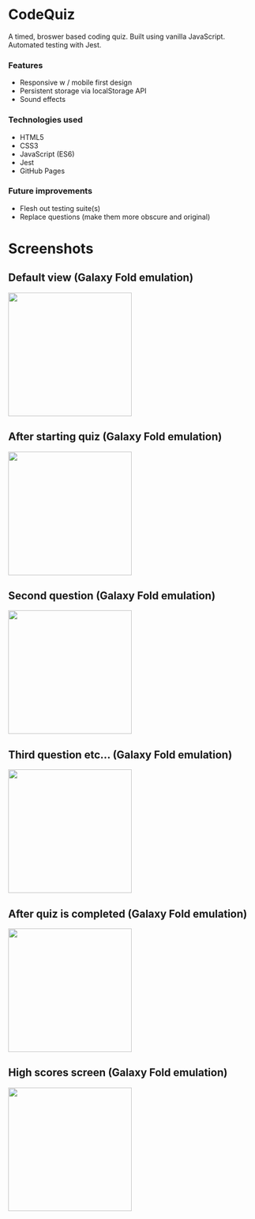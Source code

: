 # CodeQuiz
A timed, broswer based coding quiz. Built using vanilla JavaScript. Automated testing with Jest.

### Features
* Responsive w / mobile first design
* Persistent storage via localStorage API
* Sound effects

### Technologies used
* HTML5
* CSS3
* JavaScript (ES6)
* Jest
* GitHub Pages

### Future improvements
* Flesh out testing suite(s)
* Replace questions (make them more obscure and original)

# Screenshots

## Default view (Galaxy Fold emulation)
<img src="presentation/1.PNG" width="250">

## After starting quiz (Galaxy Fold emulation)
<img src="presentation/2.PNG" width="250">

## Second question (Galaxy Fold emulation)
<img src="presentation/3.PNG" width="250">

## Third question etc... (Galaxy Fold emulation)
<img src="presentation/4.PNG" width="250">

## After quiz is completed (Galaxy Fold emulation)
<img src="presentation/6.PNG" width="250">

## High scores screen (Galaxy Fold emulation)
<img src="presentation/7.PNG" width="250">
